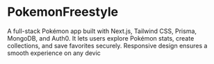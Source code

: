 # PokemonFreestyle
A full-stack Pokémon app built with Next.js, Tailwind CSS, Prisma, MongoDB, and Auth0. It lets users explore Pokémon stats, create collections, and save favorites securely. Responsive design ensures a smooth experience on any devic
